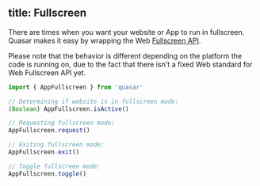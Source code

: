 title: Fullscreen
---
There are times when you want your website or App to run in fullscreen.
Quasar makes it easy by wrapping the Web [Fullscreen API](https://developer.mozilla.org/en-US/docs/Web/API/Fullscreen_API).

Please note that the behavior is different depending on the platform the code is running on, due to the fact that there isn't a fixed Web standard for Web Fullscreen API yet.
<input type="hidden" data-external-demo="web-api-wrappers/app-fullscreen">

``` js
import { AppFullscreen } from 'quasar'

// Determining if website is in fullscreen mode:
(Boolean) AppFullscreen.isActive()

// Requesting fullscreen mode:
AppFullscreen.request()

// Exiting fullscreen mode:
AppFullscreen.exit()

// Toggle fullscreen mode:
AppFullscreen.toggle()
```
